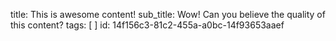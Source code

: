 title: This is awesome content!
sub_title: Wow! Can you believe the quality of this content?
tags: [ ]
id: 14f156c3-81c2-455a-a0bc-14f93653aaef
